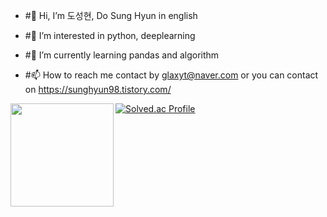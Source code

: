 - #👋 Hi, I’m 도성현, Do Sung Hyun in english

- #👀 I’m interested in python, deeplearning

- #🌱 I’m currently learning pandas and algorithm

- #📫 How to reach me contact by glaxyt@naver.com or you can contact on https://sunghyun98.tistory.com/


[![Solved.ac Profile](http://mazassumnida.wtf/api/generate_badge?boj=glaxyt)](https://solved.ac/glaxyt)
<img align='left' src="https://github-readme-stats.vercel.app/api?username=glaxyt" height="165">

<!---
glaxyt/glaxyt is a ✨ special ✨ repository because its `README.md` (this file) appears on your GitHub profile.
You can click the Preview link to take a look at your changes.
--->
